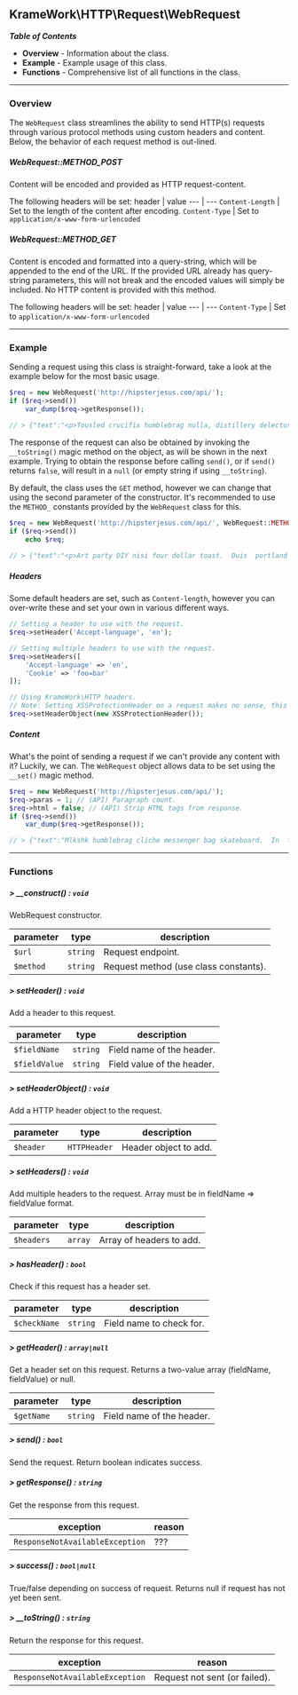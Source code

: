 ## KrameWork\HTTP\Request\WebRequest

***Table of Contents***
* **Overview** - Information about the class.
* **Example** - Example usage of this class.
* **Functions** - Comprehensive list of all functions in the class.

___
### Overview
The `WebRequest` class streamlines the ability to send HTTP(s) requests through various protocol methods using custom headers and content. Below, the behavior of each request method is out-lined.

##### WebRequest::METHOD_POST
Content will be encoded and provided as HTTP request-content.

The following headers will be set:
header | value
--- | ---
`Content-Length` | Set to the length of the content after encoding.
`Content-Type` | Set to `application/x-www-form-urlencoded`

##### WebRequest::METHOD_GET
Content is encoded and formatted into a query-string, which will be appended to the end of the URL. If the provided URL already has query-string parameters, this will not break and the encoded values will simply be included. No HTTP content is provided with this method.

The following headers will be set:
header | value
--- | ---
`Content-Type` | Set to `application/x-www-form-urlencoded`
___
### Example
Sending a request using this class is straight-forward, take a look at the example below for the most basic usage.
```php
$req = new WebRequest('http://hipsterjesus.com/api/');
if ($req->send())
    var_dump($req->getResponse());

// > {"text":"<p>Tousled crucifix humblebrag nulla, distillery delectus...
```
The response of the request can also be obtained by invoking the `__toString()` magic method on the object, as will be shown in the next example. Trying to obtain the response before calling `send()`, or if `send()` returns `false`, will result in a `null` (or empty string if using `__toString`).

By default, the class uses the `GET` method, however we can change that using the second parameter of the constructor. It's recommended to use the `METHOD_` constants provided by the `WebRequest` class for this.
```php
$req = new WebRequest('http://hipsterjesus.com/api/', WebRequest::METHOD_POST);
if ($req->send())
    echo $req;
    
// > {"text":"<p>Art party DIY nisi four dollar toast.  Duis  portland ethical...
```
##### Headers
Some default headers are set, such as `Content-length`, however you can over-write these and set your own in various different ways.
```php
// Setting a header to use with the request.
$req->setHeader('Accept-language', 'en');

// Setting multiple headers to use with the request.
$req->setHeaders([
    'Accept-language' => 'en',
    'Cookie' => 'foo=bar'
]);

// Using KrameWork\HTTP headers.
// Note: Setting XSSProtectionHeader on a request makes no sense, this is an example, not a guide.
$req->setHeaderObject(new XSSProtectionHeader());
```
##### Content
What's the point of sending a request if we can't provide any content with it? Luckily, we can. The `WebRequest` object allows data to be set using the `__set()` magic method.
```php
$req = new WebRequest('http://hipsterjesus.com/api/');
$req->paras = 1; // (API) Paragraph count.
$req->html = false; // (API) Strip HTML tags from response.
if ($req->send())
    var_dump($req->getResponse());

// > {"text":"Mlkshk humblebrag cliche messenger bag skateboard.  In  farm...
```
___
### Functions
##### > __construct() : `void`
WebRequest constructor.

parameter | type | description
--- | --- | ---
`$url` | `string` | Request endpoint.
`$method` | `string` | Request method (use class constants).

##### > setHeader() : `void`
Add a header to this request.

parameter | type | description
--- | --- | ---
`$fieldName` | `string` | Field name of the header.
`$fieldValue` | `string` | Field value of the header.

##### > setHeaderObject() : `void`
Add a HTTP header object to the request.

parameter | type | description
--- | --- | ---
`$header` | `HTTPHeader` | Header object to add.

##### > setHeaders() : `void`
Add multiple headers to the request. Array must be in fieldName => fieldValue format.

parameter | type | description
--- | --- | ---
`$headers` | `array` | Array of headers to add.

##### > hasHeader() : `bool`
Check if this request has a header set.

parameter | type | description
--- | --- | ---
`$checkName` | `string` | Field name to check for.


##### > getHeader() : `array|null`
Get a header set on this request. Returns a two-value array (fieldName, fieldValue) or null.

parameter | type | description
--- | --- | ---
`$getName` | `string` | Field name of the header.

##### > send() : `bool`
Send the request. Return boolean indicates success.

##### > getResponse() : `string`
Get the response from this request.

exception | reason
--- | ---
`ResponseNotAvailableException` | ???

##### > success() : `bool|null`
True/false depending on success of request. Returns null if request has not yet been sent.

##### > __toString() : `string`
Return the response for this request.

exception | reason
--- | ---
`ResponseNotAvailableException` | Request not sent (or failed).
